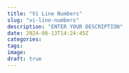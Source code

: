 ```yaml
---
title: "Vi Line Numbers"
slug: "vi-line-numbers"
description: "ENTER YOUR DESCRIPTION"
date: 2024-08-13T14:24:45Z
categories:
tags:
image:
draft: true
---
```


